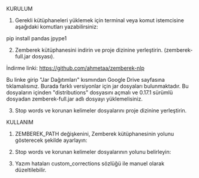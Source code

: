KURULUM

1. Gerekli kütüphaneleri yüklemek için terminal veya komut istemcisine aşağıdaki komutları yazabilirsiniz:

pip install pandas jpype1

2. Zemberek kütüphanesini indirin ve proje dizinine yerleştirin. (zemberek-full.jar dosyası).

İndirme linki: https://github.com/ahmetaa/zemberek-nlp 

Bu linke girip "Jar Dağıtımları" kısmından Google Drive sayfasına tıklamalısınız. Burada farklı versiyonlar için jar dosyaları bulunmaktadır. Bu dosyaların içinden "distributions" dosyasını açmalı ve 0.17.1 sürümlü dosyadan zemberek-full.jar adlı dosyayı yüklemelisiniz.

3. Stop words ve korunan kelimeler dosyalarını proje dizinine yerleştirin.

KULLANIM

1. ZEMBEREK_PATH değişkenini, Zemberek kütüphanesinin yolunu gösterecek şekilde ayarlayın:

2. Stop words ve korunan kelimeler dosyalarının yolunu belirleyin:

3. Yazım hataları custom_corrections sözlüğü ile manuel olarak düzeltilebilir.
